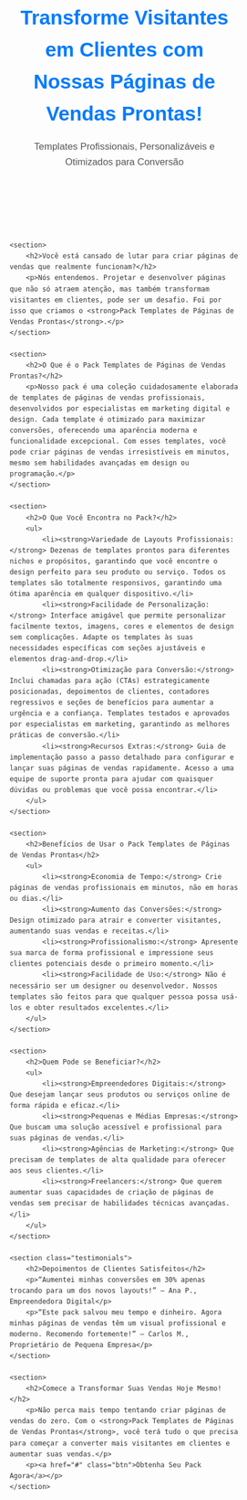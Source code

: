 <!DOCTYPE html>
<html lang="pt-br">
<head>
    <meta charset="UTF-8">
    <meta name="viewport" content="width=device-width, initial-scale=1.0">
    <title>Pack Templates de Páginas de Vendas Prontas</title>
    <style>
        body {
            font-family: Arial, sans-serif;
            line-height: 1.6;
            color: #333;
            margin: 0;
            padding: 0;
        }
        .container {
            width: 80%;
            margin: 0 auto;
            padding: 20px;
        }
        header {
            text-align: center;
            padding: 50px 0;
        }
        header h1 {
            margin: 0;
            font-size: 2.5em;
            color: #007BFF;
        }
        header p {
            font-size: 1.2em;
            color: #555;
        }
        section {
            margin-bottom: 40px;
        }
        .btn {
            display: inline-block;
            padding: 10px 20px;
            background-color: #007BFF;
            color: #fff;
            text-decoration: none;
            border-radius: 5px;
            font-size: 1.2em;
        }
        .btn:hover {
            background-color: #0056b3;
        }
        .testimonials {
            background-color: #f9f9f9;
            padding: 20px;
            border-radius: 10px;
        }
        .testimonials p {
            font-style: italic;
        }
    </style>
</head>
<body>

<div class="container">
    <header>
        <h1>Transforme Visitantes em Clientes com Nossas Páginas de Vendas Prontas!</h1>
        <p>Templates Profissionais, Personalizáveis e Otimizados para Conversão</p>
    </header>

    <section>
        <h2>Você está cansado de lutar para criar páginas de vendas que realmente funcionam?</h2>
        <p>Nós entendemos. Projetar e desenvolver páginas que não só atraem atenção, mas também transformam visitantes em clientes, pode ser um desafio. Foi por isso que criamos o <strong>Pack Templates de Páginas de Vendas Prontas</strong>.</p>
    </section>

    <section>
        <h2>O Que é o Pack Templates de Páginas de Vendas Prontas?</h2>
        <p>Nosso pack é uma coleção cuidadosamente elaborada de templates de páginas de vendas profissionais, desenvolvidos por especialistas em marketing digital e design. Cada template é otimizado para maximizar conversões, oferecendo uma aparência moderna e funcionalidade excepcional. Com esses templates, você pode criar páginas de vendas irresistíveis em minutos, mesmo sem habilidades avançadas em design ou programação.</p>
    </section>

    <section>
        <h2>O Que Você Encontra no Pack?</h2>
        <ul>
            <li><strong>Variedade de Layouts Profissionais:</strong> Dezenas de templates prontos para diferentes nichos e propósitos, garantindo que você encontre o design perfeito para seu produto ou serviço. Todos os templates são totalmente responsivos, garantindo uma ótima aparência em qualquer dispositivo.</li>
            <li><strong>Facilidade de Personalização:</strong> Interface amigável que permite personalizar facilmente textos, imagens, cores e elementos de design sem complicações. Adapte os templates às suas necessidades específicas com seções ajustáveis e elementos drag-and-drop.</li>
            <li><strong>Otimização para Conversão:</strong> Inclui chamadas para ação (CTAs) estrategicamente posicionadas, depoimentos de clientes, contadores regressivos e seções de benefícios para aumentar a urgência e a confiança. Templates testados e aprovados por especialistas em marketing, garantindo as melhores práticas de conversão.</li>
            <li><strong>Recursos Extras:</strong> Guia de implementação passo a passo detalhado para configurar e lançar suas páginas de vendas rapidamente. Acesso a uma equipe de suporte pronta para ajudar com quaisquer dúvidas ou problemas que você possa encontrar.</li>
        </ul>
    </section>

    <section>
        <h2>Benefícios de Usar o Pack Templates de Páginas de Vendas Prontas</h2>
        <ul>
            <li><strong>Economia de Tempo:</strong> Crie páginas de vendas profissionais em minutos, não em horas ou dias.</li>
            <li><strong>Aumento das Conversões:</strong> Design otimizado para atrair e converter visitantes, aumentando suas vendas e receitas.</li>
            <li><strong>Profissionalismo:</strong> Apresente sua marca de forma profissional e impressione seus clientes potenciais desde o primeiro momento.</li>
            <li><strong>Facilidade de Uso:</strong> Não é necessário ser um designer ou desenvolvedor. Nossos templates são feitos para que qualquer pessoa possa usá-los e obter resultados excelentes.</li>
        </ul>
    </section>

    <section>
        <h2>Quem Pode se Beneficiar?</h2>
        <ul>
            <li><strong>Empreendedores Digitais:</strong> Que desejam lançar seus produtos ou serviços online de forma rápida e eficaz.</li>
            <li><strong>Pequenas e Médias Empresas:</strong> Que buscam uma solução acessível e profissional para suas páginas de vendas.</li>
            <li><strong>Agências de Marketing:</strong> Que precisam de templates de alta qualidade para oferecer aos seus clientes.</li>
            <li><strong>Freelancers:</strong> Que querem aumentar suas capacidades de criação de páginas de vendas sem precisar de habilidades técnicas avançadas.</li>
        </ul>
    </section>

    <section class="testimonials">
        <h2>Depoimentos de Clientes Satisfeitos</h2>
        <p>“Aumentei minhas conversões em 30% apenas trocando para um dos novos layouts!” – Ana P., Empreendedora Digital</p>
        <p>“Este pack salvou meu tempo e dinheiro. Agora minhas páginas de vendas têm um visual profissional e moderno. Recomendo fortemente!” – Carlos M., Proprietário de Pequena Empresa</p>
    </section>

    <section>
        <h2>Comece a Transformar Suas Vendas Hoje Mesmo!</h2>
        <p>Não perca mais tempo tentando criar páginas de vendas do zero. Com o <strong>Pack Templates de Páginas de Vendas Prontas</strong>, você terá tudo o que precisa para começar a converter mais visitantes em clientes e aumentar suas vendas.</p>
        <p><a href="#" class="btn">Obtenha Seu Pack Agora</a></p>
    </section>
</div>

</body>
</html>
